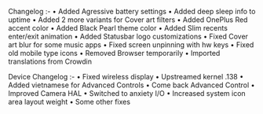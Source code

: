 Changelog :-
• Added Agressive battery settings
• Added deep sleep info to uptime
• Added 2 more variants for Cover art filters
• Added OnePlus Red accent color
• Added Black Pearl theme color
• Added Slim recents enter/exit animation
• Added Statusbar logo customizations
• Fixed Cover art blur for some music apps
• Fixed screen unpinning with hw keys
• Fixed old mobile type icons
• Removed Browser temporarily
• Imported translations from Crowdin

Device Changelog :-
• Fixed wireless display
• Upstreamed kernel .138
• Added vietnamese for Advanced Controls
• Come back Advanced Control 
• Improved Camera HAL
• Switched to anxiety I/O
• Increased system icon area layout weight
• Some other fixes